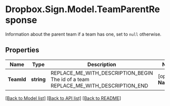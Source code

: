 # Dropbox.Sign.Model.TeamParentResponse
Information about the parent team if a team has one, set to `null` otherwise.

## Properties

Name | Type | Description | Notes
------------ | ------------- | ------------- | -------------
**TeamId** | **string** | REPLACE_ME_WITH_DESCRIPTION_BEGIN The id of a team REPLACE_ME_WITH_DESCRIPTION_END | [optional] **Name** | **string** | REPLACE_ME_WITH_DESCRIPTION_BEGIN The name of a team REPLACE_ME_WITH_DESCRIPTION_END | [optional] 

[[Back to Model list]](../README.md#documentation-for-models) [[Back to API list]](../README.md#documentation-for-api-endpoints) [[Back to README]](../README.md)

